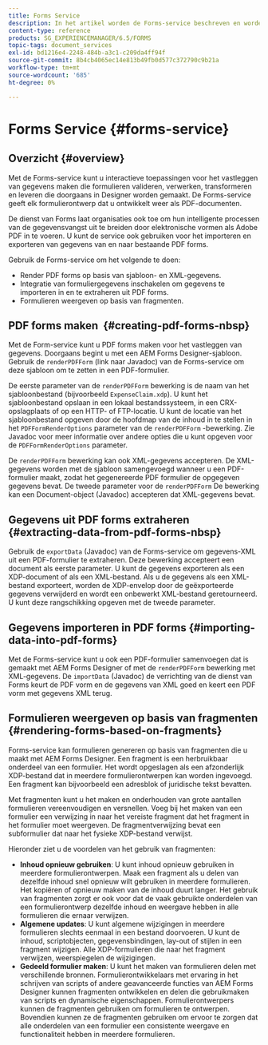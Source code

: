 ```yaml
---
title: Forms Service
description: In het artikel worden de Forms-service beschreven en worden de taken beschreven die u met Forms kunt uitvoeren.
content-type: reference
products: SG_EXPERIENCEMANAGER/6.5/FORMS
topic-tags: document_services
exl-id: bd1216e4-2248-484b-a3c1-c209da4ff94f
source-git-commit: 8b4cb4065ec14e813b49fb0d577c372790c9b21a
workflow-type: tm+mt
source-wordcount: '685'
ht-degree: 0%

---
```


# Forms Service {#forms-service}

## Overzicht {#overview}

Met de Forms-service kunt u interactieve toepassingen voor het vastleggen van gegevens maken die formulieren valideren, verwerken, transformeren en leveren die doorgaans in Designer worden gemaakt. De Forms-service geeft elk formulierontwerp dat u ontwikkelt weer als PDF-documenten.

De dienst van Forms laat organisaties ook toe om hun intelligente processen van de gegevensvangst uit te breiden door elektronische vormen als Adobe PDF in te voeren. U kunt de service ook gebruiken voor het importeren en exporteren van gegevens van en naar bestaande PDF forms.

Gebruik de Forms-service om het volgende te doen:

* Render PDF forms op basis van sjabloon- en XML-gegevens.
* Integratie van formuliergegevens inschakelen om gegevens te importeren in en te extraheren uit PDF forms.
* Formulieren weergeven op basis van fragmenten.

## PDF forms maken  {#creating-pdf-forms-nbsp}

Met de Form-service kunt u PDF forms maken voor het vastleggen van gegevens. Doorgaans begint u met een AEM Forms Designer-sjabloon. Gebruik de `renderPDFForm` (link naar Javadoc) van de Forms-service om deze sjabloon om te zetten in een PDF-formulier.

De eerste parameter van de `renderPDFForm` bewerking is de naam van het sjabloonbestand (bijvoorbeeld `ExpenseClaim.xdp`). U kunt het sjabloonbestand opslaan in een lokaal bestandssysteem, in een CRX-opslagplaats of op een HTTP- of FTP-locatie. U kunt de locatie van het sjabloonbestand opgeven door de hoofdmap van de inhoud in te stellen in het `PDFFormRenderOptions` parameter van de `renderPDFForm` -bewerking. Zie Javadoc voor meer informatie over andere opties die u kunt opgeven voor de `PDFFormRenderOptions` parameter.

De `renderPDFForm` bewerking kan ook XML-gegevens accepteren. De XML-gegevens worden met de sjabloon samengevoegd wanneer u een PDF-formulier maakt, zodat het gegenereerde PDF formulier de opgegeven gegevens bevat. De tweede parameter voor de `renderPDFForm` De bewerking kan een Document-object (Javadoc) accepteren dat XML-gegevens bevat.

## Gegevens uit PDF forms extraheren  {#extracting-data-from-pdf-forms-nbsp}

Gebruik de `exportData` (Javadoc) van de Forms-service om gegevens-XML uit een PDF-formulier te extraheren. Deze bewerking accepteert een document als eerste parameter. U kunt de gegevens exporteren als een XDP-document of als een XML-bestand. Als u de gegevens als een XML-bestand exporteert, worden de XDP-envelop door de geëxporteerde gegevens verwijderd en wordt een onbewerkt XML-bestand geretourneerd. U kunt deze rangschikking opgeven met de tweede parameter.

## Gegevens importeren in PDF forms {#importing-data-into-pdf-forms}

Met de Forms-service kunt u ook een PDF-formulier samenvoegen dat is gemaakt met AEM Forms Designer of met de `renderPDFForm` bewerking met XML-gegevens. De `importData` (Javadoc) de verrichting van de dienst van Forms keurt de PDF vorm en de gegevens van XML goed en keert een PDF vorm met gegevens XML terug.

## Formulieren weergeven op basis van fragmenten {#rendering-forms-based-on-fragments}

Forms-service kan formulieren genereren op basis van fragmenten die u maakt met AEM Forms Designer. Een fragment is een herbruikbaar onderdeel van een formulier. Het wordt opgeslagen als een afzonderlijk XDP-bestand dat in meerdere formulierontwerpen kan worden ingevoegd. Een fragment kan bijvoorbeeld een adresblok of juridische tekst bevatten.

Met fragmenten kunt u het maken en onderhouden van grote aantallen formulieren vereenvoudigen en versnellen. Voeg bij het maken van een formulier een verwijzing in naar het vereiste fragment dat het fragment in het formulier moet weergeven. De fragmentverwijzing bevat een subformulier dat naar het fysieke XDP-bestand verwijst.

Hieronder ziet u de voordelen van het gebruik van fragmenten:

* **Inhoud opnieuw gebruiken**: U kunt inhoud opnieuw gebruiken in meerdere formulierontwerpen. Maak een fragment als u delen van dezelfde inhoud snel opnieuw wilt gebruiken in meerdere formulieren. Het kopiëren of opnieuw maken van de inhoud duurt langer. Het gebruik van fragmenten zorgt er ook voor dat de vaak gebruikte onderdelen van een formulierontwerp dezelfde inhoud en weergave hebben in alle formulieren die ernaar verwijzen.
* **Algemene updates**: U kunt algemene wijzigingen in meerdere formulieren slechts eenmaal in een bestand doorvoeren. U kunt de inhoud, scriptobjecten, gegevensbindingen, lay-out of stijlen in een fragment wijzigen. Alle XDP-formulieren die naar het fragment verwijzen, weerspiegelen de wijzigingen.
* **Gedeeld formulier maken**: U kunt het maken van formulieren delen met verschillende bronnen. Formulierontwikkelaars met ervaring in het schrijven van scripts of andere geavanceerde functies van AEM Forms Designer kunnen fragmenten ontwikkelen en delen die gebruikmaken van scripts en dynamische eigenschappen. Formulierontwerpers kunnen de fragmenten gebruiken om formulieren te ontwerpen. Bovendien kunnen ze de fragmenten gebruiken om ervoor te zorgen dat alle onderdelen van een formulier een consistente weergave en functionaliteit hebben in meerdere formulieren.
